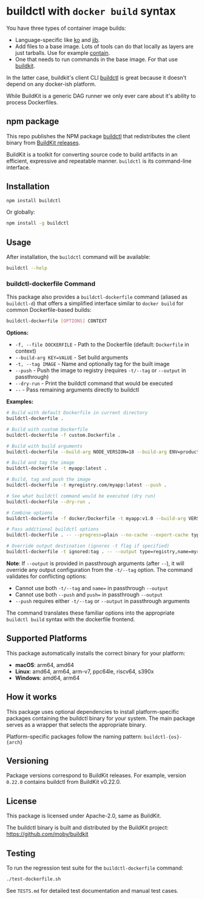 # buildctl with `docker build` syntax

You have three types of container image builds:

- Language-specific like [ko](https://ko.build/) and [jib](https://github.com/GoogleContainerTools/jib).
- Add files to a base image. Lots of tools can do that locally as layers are just tarballs. Use for example [contain](https://github.com/turbokube/contain).
- One that needs to run commands in the base image. For that use [buildkit](https://github.com/moby/buildkit/).

In the latter case, buildkit's client CLI [buildctl](https://github.com/moby/buildkit/?tab=readme-ov-file#building-a-dockerfile-with-buildctl) is great because it doesn't depend on any docker-ish platform.

While BuildKit is a generic DAG runner we only ever care about it's ability to process Dockerfiles.

## npm package

This repo publishes the NPM package [buildctl](https://www.npmjs.com/package/buildctl) that redistributes the client binary from [BuildKit releases](https://github.com/moby/buildkit/releases).

BuildKit is a toolkit for converting source code to build artifacts in an efficient, expressive and repeatable manner. `buildctl` is its command-line interface.

## Installation

```bash
npm install buildctl
```

Or globally:

```bash
npm install -g buildctl
```

## Usage

After installation, the `buildctl` command will be available:

```bash
buildctl --help
```

### buildctl-dockerfile Command

This package also provides a `buildctl-dockerfile` command (aliased as `buildctl-d`) that offers a simplified interface similar to `docker build` for common Dockerfile-based builds:

```bash
buildctl-dockerfile [OPTIONS] CONTEXT
```

**Options:**
- `-f, --file DOCKERFILE` - Path to the Dockerfile (default: `Dockerfile` in context)
- `--build-arg KEY=VALUE` - Set build arguments
- `-t, --tag IMAGE` - Name and optionally tag for the built image
- `--push` - Push the image to registry (requires `-t/--tag` or `--output` in passthrough)
- `--dry-run` - Print the buildctl command that would be executed
- `--` - Pass remaining arguments directly to buildctl

**Examples:**

```bash
# Build with default Dockerfile in current directory
buildctl-dockerfile .

# Build with custom Dockerfile
buildctl-dockerfile -f custom.Dockerfile .

# Build with build arguments
buildctl-dockerfile --build-arg NODE_VERSION=18 --build-arg ENV=production .

# Build and tag the image
buildctl-dockerfile -t myapp:latest .

# Build, tag and push the image
buildctl-dockerfile -t myregistry.com/myapp:latest --push .

# See what buildctl command would be executed (dry run)
buildctl-dockerfile --dry-run .

# Combine options
buildctl-dockerfile -f docker/Dockerfile -t myapp:v1.0 --build-arg VERSION=1.0 ./src

# Pass additional buildctl options
buildctl-dockerfile . -- --progress=plain --no-cache --export-cache type=local,dest=/tmp/cache

# Override output destination (ignores -t flag if specified)
buildctl-dockerfile -t ignored:tag . -- --output type=registry,name=myregistry.com/image:latest,push=true
```

**Note**: If `--output` is provided in passthrough arguments (after `--`), it will override any output configuration from the `-t/--tag` option. The command validates for conflicting options:
- Cannot use both `-t/--tag` and `name=` in passthrough `--output`
- Cannot use both `--push` and `push=` in passthrough `--output`
- `--push` requires either `-t/--tag` or `--output` in passthrough arguments

The command translates these familiar options into the appropriate `buildctl build` syntax with the dockerfile frontend.

## Supported Platforms

This package automatically installs the correct binary for your platform:

- **macOS**: arm64, amd64
- **Linux**: amd64, arm64, arm-v7, ppc64le, riscv64, s390x  
- **Windows**: amd64, arm64

## How it works

This package uses optional dependencies to install platform-specific packages containing the buildctl binary for your system. The main package serves as a wrapper that selects the appropriate binary.

Platform-specific packages follow the naming pattern: `buildctl-{os}-{arch}`

## Versioning

Package versions correspond to BuildKit releases. For example, version `0.22.0` contains buildctl from BuildKit v0.22.0.

## License

This package is licensed under Apache-2.0, same as BuildKit.

The buildctl binary is built and distributed by the BuildKit project: https://github.com/moby/buildkit

## Testing

To run the regression test suite for the `buildctl-dockerfile` command:

```bash
./test-dockerfile.sh
```

See `TESTS.md` for detailed test documentation and manual test cases.